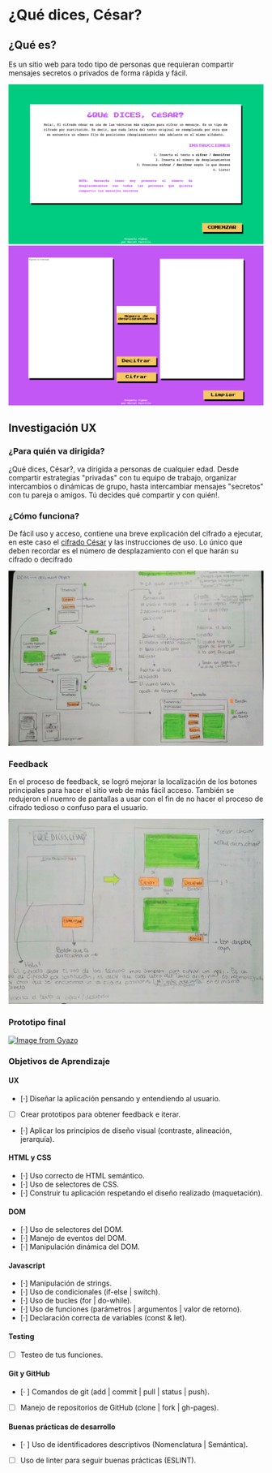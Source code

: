 # ¿Qué dices, César?

## ¿Qué es?

Es un sitio web para todo tipo de personas que requieran compartir 
mensajes secretos o privados de forma rápida y fácil.

<img src = "img/pantallaPrincipal.png">

<img src = "img/pantallaDos.png">

## Investigación UX

### ¿Para quién va dirigida?

¿Qué dices, César?, va dirigida a personas de cualquier edad. Desde compartir 
estrategias "privadas" con tu equipo de trabajo, organizar intercambios o 
dinámicas de grupo, hasta intercambiar mensajes "secretos" con tu pareja o amigos.
Tú decides qué compartir y con quién!.

### ¿Cómo funciona?

De fácil uso y acceso, contiene una breve explicación del cifrado a ejecutar, 
en este caso el [cifrado César](https://en.wikipedia.org/wiki/Caesar_cipher) y 
las instrucciones de uso. Lo único que deben recordar es el número de desplazamiento 
con el que harán su cifrado o decifrado 

<img src = "img/bocetoUno.png">

### Feedback

En el proceso de feedback, se logró mejorar la localización de los botones principales 
para hacer el sitio web de más fácil acceso. También se redujeron el nuemro de pantallas a usar 
con el fin de no hacer el proceso de cifrado tedioso o confuso para el usuario.

<img src = "img/bocetoDos.png">

### Prototipo final
<a href="http://g.recordit.co/LtIeXrcNz8.gif"><img src="http://g.recordit.co/LtIeXrcNz8.gif" alt="Image from Gyazo" width="600"/></a>

### Objetivos de Aprendizaje

#### UX

- [·] Diseñar la aplicación pensando y entendiendo al usuario.
- [ ] Crear prototipos para obtener feedback e iterar.
- [·] Aplicar los principios de diseño visual (contraste, alineación, jerarquía).

#### HTML y CSS

- [·] Uso correcto de HTML semántico.
- [·] Uso de selectores de CSS.
- [·] Construir tu aplicación respetando el diseño realizado (maquetación).

#### DOM

- [·] Uso de selectores del DOM.
- [·] Manejo de eventos del DOM.
- [·] Manipulación dinámica del DOM.

#### Javascript

- [·] Manipulación de strings.
- [·] Uso de condicionales (if-else | switch).
- [·] Uso de bucles (for | do-while).    
- [·] Uso de funciones (parámetros | argumentos | valor de retorno).
- [·] Declaración correcta de variables (const & let).

#### Testing
- [ ] Testeo de tus funciones.

#### Git y GitHub
- [· ] Comandos de git (add | commit | pull | status | push).
- [ ] Manejo de repositorios de GitHub (clone | fork | gh-pages).

#### Buenas prácticas de desarrollo
- [· ] Uso de identificadores descriptivos (Nomenclatura | Semántica).
- [ ] Uso de linter para seguir buenas prácticas (ESLINT).

